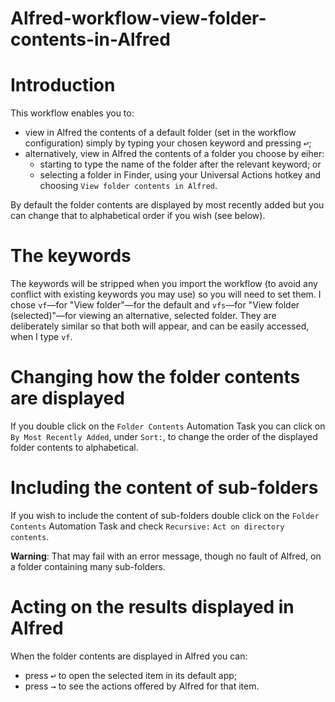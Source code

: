 # Alfred-workflow-view-folder-contents-in-Alfred

# Introduction

This workflow enables you to:
- view in Alfred the contents of a default folder (set in the workflow configuration) simply by typing your chosen keyword and pressing <kbd>↩︎</kbd>;
- alternatively, view in Alfred the contents of a folder you choose by eiher:
	- starting to type the name of the folder after the relevant keyword; or
	- selecting a folder in Finder, using your Universal Actions hotkey and choosing `View folder contents in Alfred`.

By default the folder contents are displayed by most recently added but you can change that to alphabetical order if you wish (see below).

# The keywords

The keywords will be stripped when you import the workflow (to avoid any conflict with existing keywords you may use) so you will need to set them. I chose `vf`—for "View folder"—for the default and `vfs`—for "View folder (selected)"—for viewing an alternative, selected folder. They are deliberately similar so that both will appear, and can be easily accessed, when I type `vf`.

# Changing how the folder contents are displayed

If you double click on the `Folder Contents` Automation Task you can click on `By Most Recently Added`, under `Sort:`, to change the order of the displayed folder contents to alphabetical.

# Including the content of sub-folders

If you wish to include the content of sub-folders double click on the `Folder Contents` Automation Task and check `Recursive:` `Act on directory contents`.  

**Warning**: That may fail with an error message, though no fault of Alfred, on a folder containing many sub-folders.

# Acting on the results displayed in Alfred

When the folder contents are displayed in Alfred you can:
- press <kbd>↩︎</kbd> to open the selected item in its default app;
- press <kbd>→</kbd> to see the actions offered by Alfred for that item.
